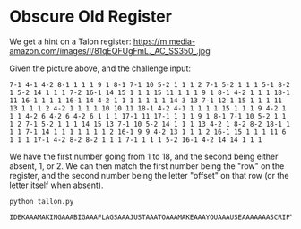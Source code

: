 # Obscure Old Register

We get a hint on a Talon register: 
https://m.media-amazon.com/images/I/81qEQFUgFmL._AC_SS350_.jpg

Given the picture above, and the challenge input:
```
7-1 4-1 4-2 8-1 1 1 1 9 1 8-1 7-1 10 5-2 1 1 1 2 7-1 5-2 1 1 1 5-1 8-2 1 5-2 14 1 1 1 7-2 16-1 14 15 1 1 1 15 11 1 1 1 9 1 8-1 4-2 1 1 1 18-1 11 16-1 1 1 1 16-1 14 4-2 1 1 1 1 1 1 1 14 3 13 7-1 12-1 15 1 1 1 11 13 1 1 1 2 4-2 1 1 1 1 10 10 11 18-1 4-2 4-1 1 1 1 1 15 1 1 1 9 4-2 1 1 1 4-2 6 4-2 6 4-2 6 1 1 1 17-1 11 17-1 1 1 1 9 1 8-1 7-1 10 5-2 1 1 1 2 7-1 5-2 1 1 1 14 15 13 7-1 10 5-2 14 1 1 1 13 4-2 1 8-2 8-2 18-1 1 1 1 7-1 14 1 1 1 1 1 1 1 2 16-1 9 9 4-2 13 1 1 1 2 16-1 15 1 1 1 11 6 1 1 1 17-1 4-2 8-2 8-2 1 1 1 7-1 1 1 1 5-2 16-1 4-2 14 14 1 1 1
```

We have the first number going from 1 to 18, and the second being either absent, 1, or 2.
We can then match the first number being the "row" on the register, and the second number being the letter "offset" on that row  (or the letter itself when absent).

```
python tallon.py

IDEKAAAMAKINGAAABIGAAAFLAGSAAAJUSTAAATOAAAMAKEAAAYOUAAAUSEAAAAAAASCRIPTAAAORAAABEAAAANNOYEDAAAATAAAMEAAAEHEHEHAAAWOWAAAMAKINGAAABIGAAASTRINGSAAAREALLYAAAISAAAAAAABUMMERAAABUTAAAOHAAAWELLAAAIAAAGUESSAAA
```
